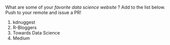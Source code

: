 
What are some of your *favorite data science website* ?
Add to the list below. Push to your remote and issue a PR!

1. kdnuggest
2. R-Bloggers
3. Towards Data Science
4. Medium
